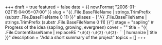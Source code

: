 +++
draft = true
featured = false
date = {{ now.Format "2006-01-02T15:04:05+07:00" }}
slug = "{{ .File.BaseFileName | strings.TrimPrefix (substr .File.BaseFileName 0 11) }}"
aliases = ["/{{ .File.BaseFileName | strings.TrimPrefix (substr .File.BaseFileName 0 11) }}"]
stage = "sapling" # Progress of the idea (sapling, growing, evergreen)
cover = ""
title = "{{ .File.ContentBaseName | replaceRE `^\d{4}-\d{2}-\d{2}-` `` | humanize | title }}"
description = "Add a short summary of the project"
topics = []
+++

<!-- Content Here -->
